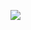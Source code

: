 ![](https://cdn.nlark.com/yuque/0/2019/jpeg/101800/1559279004853-b0ad36ed-c79f-4461-a5f1-360aba0bd6db.jpeg)
